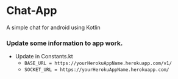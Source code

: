 # Chat-App
A simple chat for android using Kotlin

### Update some information to app work.
* Update in Constants.kt
    - ```BASE_URL = https://yourHerokuAppName.herokuapp.com/v1/```
    - ```SOCKET_URL = https://yourHerokuAppName.herokuapp.com/```
